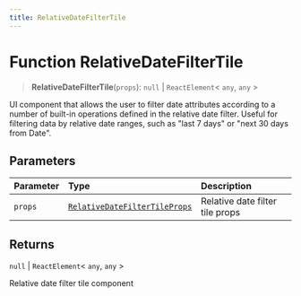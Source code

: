 ```yaml
---
title: RelativeDateFilterTile
---
```


# Function RelativeDateFilterTile

> **RelativeDateFilterTile**(`props`): `null` \| `ReactElement`\< `any`, `any` \>

UI component that allows the user to filter date attributes according to
a number of built-in operations defined in the relative date filter.
Useful for filtering data by relative date ranges, such as "last 7 days" or "next 30 days from Date".

## Parameters

| Parameter | Type | Description |
| :------ | :------ | :------ |
| `props` | [`RelativeDateFilterTileProps`](../interfaces/interface.RelativeDateFilterTileProps.md) | Relative date filter tile props |

## Returns

`null` \| `ReactElement`\< `any`, `any` \>

Relative date filter tile component
